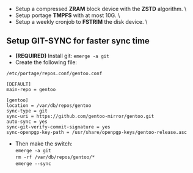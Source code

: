 - Setup a compressed **ZRAM** block device with the **ZSTD** algorithm. \
- Setup portage **TMPFS** with at most 10G. \
- Setup a weekly cronjob to **FSTRIM** the disk device. \

## Setup GIT-SYNC for faster sync time ##

- **(REQUIRED)** Install git: `emerge -a git`
- Create the following file:

```
/etc/portage/repos.conf/gentoo.conf 

[DEFAULT]
main-repo = gentoo

[gentoo]
location = /var/db/repos/gentoo
sync-type = git
sync-uri = https://github.com/gentoo-mirror/gentoo.git
auto-sync = yes
sync-git-verify-commit-signature = yes
sync-openpgp-key-path = /usr/share/openpgp-keys/gentoo-release.asc
```

- Then make the switch: \
`emerge -a git` \
`rm -rf /var/db/repos/gentoo/*` \
`emerge --sync`
